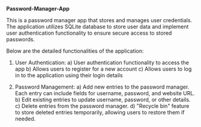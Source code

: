 **Password-Manager-App**

This is a password manager app that stores and manages user credentials. The application utilizes SQLite database to store user data and implement user authentication functionality to ensure secure access to stored passwords.

Below are the detailed functionalities of the application:

1) User Authentication:
   a) User authentication functionality to access the app
   b) Allows users to register for a new account
   c) Allows users to log in to the application using their login details

2) Password Management:
   a) Add new entries to the password manager. Each entry can include fields for username, password, and website URL.
   b) Edit existing entries to update username, password, or other details.
   c) Delete entries from the password manager.
   d) "Recycle bin" feature to store deleted entries temporarily, allowing users to restore them if needed.
